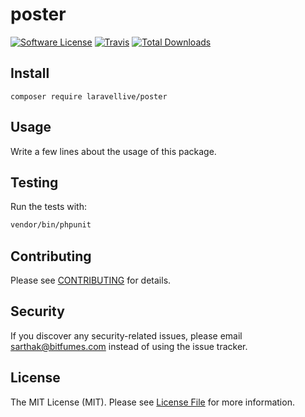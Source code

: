 # poster

[![Software License](https://img.shields.io/badge/license-MIT-brightgreen.svg?style=flat-square)](LICENSE.md)
[![Travis](https://img.shields.io/travis/laravellive/poster.svg?style=flat-square)]()
[![Total Downloads](https://img.shields.io/packagist/dt/laravellive/poster.svg?style=flat-square)](https://packagist.org/packages/laravellive/poster)

## Install
`composer require laravellive/poster`

## Usage
Write a few lines about the usage of this package.

## Testing
Run the tests with:

``` bash
vendor/bin/phpunit
```

## Contributing
Please see [CONTRIBUTING](CONTRIBUTING.md) for details.

## Security
If you discover any security-related issues, please email sarthak@bitfumes.com instead of using the issue tracker.

## License
The MIT License (MIT). Please see [License File](/LICENSE.md) for more information.